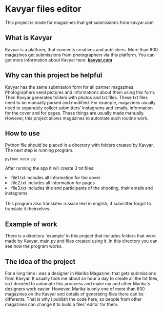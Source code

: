 # Kavyar files editor
This project is made for magazines that get submissions from kavyar.com

## What is Kavyar
Kavyar is a platform, that connects creatives and publishers. More than 600 magazines get submissions from photographers 
via this platform.
You can get more information about Kavyar here: **<a href="https://kavyar.com/home">kavyar.com</a>**

## Why can this project be helpful
Kavyar has the same submission form for all partner magazines. Photographers send pictures and informations about them 
using this form.
Then Kavyar generates folders with photos and txt files. These txt files need to be manually parsed and modified.
For example, magazines usually need to separately collect submitters' instagrams and emails, information for the cover 
and for pages.
These things are usually made manually. However, this project allows magazines to automate such routine work.

## How to use
Python file should be placed in a directory with folders created by Kavyar. The next step is running program.
```
python main.py
```
After running the app it will create 3 txt files:
<li>file1.txt includes all information for the cover</li>
<li>file2.txt includes all information for pages</li>
<li>file3.txt includes title and participants of the shooting, their emails and instagrams</li><br>
This program also translates russian text in english, if submitter forgot to translate it theirselves.

## Example of work
There is a directory 'example' in this project that includes folders that were made by Kavyar, main.py and files created 
using it.
In this directory you can see how the program works.

## The idea of the project
For a long time i was a designer in Marika Magazine, that gets submissions from Kavyar. 
It usually took me about an hour a day to create all the txt files, so I decided to automate this proccess and make my 
and other Marika's designers work easier. However, Marika is only one of more than 600 magazines on the Kavyar and 
details of generating files there can be differents. That is why i publish the code here, so people from other magazines 
can change it to build a files' editor for them.

